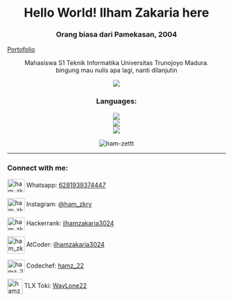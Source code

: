 <h1 align="center">Hello World! Ilham Zakaria here</h1>
<h3 align="center">Orang biasa dari Pamekasan, 2004</h3>

<a align="center" href="https://ilhamz-portofolio.vercel.app/" target="blank">Portofolio</a>
<p align="center">Mahasiswa S1 Teknik Informatika Universitas Trunojoyo Madura.<br>bingung mau nulis apa lagi, nanti dilanjutin</p>
<p align="center" ><img src="https://strumace.com/cdn/shop/files/pixel-art-background-artworkcopia.webp?width=500" height="" width=""/></p>
<h3 align="center">Languages:</h3>


<p align="center">
<img src="https://skillicons.dev/icons?i=c,cpp,py,java,js,php"/> <br>
<img src="https://skillicons.dev/icons?i=html,css,bootstrap"/> <br>
<img src="https://skillicons.dev/icons?i=linux,git"/>
</p>

<p align="center"><img align="center" src="https://github-readme-stats.vercel.app/api/top-langs?username=ham-zettt&show_icons=true&locale=en&layout=compact" alt="ham-zettt" /></p>

<hr>
<h3 align="left">Connect with me:</h3>
<p align="left">
<img align="center" src="https://raw.githubusercontent.com/rahuldkjain/github-profile-readme-generator/master/src/images/icons/Social/whatsapp.svg" alt="ham_zkry" height="30" width="40" />
Whatsapp: <a href="https://wa.me/6281939374447" target="blank">6281939374447</a>
</p>
<p align="left">
<img align="center" src="https://raw.githubusercontent.com/rahuldkjain/github-profile-readme-generator/master/src/images/icons/Social/instagram.svg" alt="ham_zkry" height="30" width="40" />
Instagram: <a href="https://instagram.com/ham_zkry" target="blank">@ham_zkry</a>
</p>
<p>
<img align="center" src="https://raw.githubusercontent.com/rahuldkjain/github-profile-readme-generator/master/src/images/icons/Social/hackerrank.svg" alt="ham_zkry" height="30" width="40" />
Hackerrank: <a href="https://www.hackerrank.com/profile/ilhamzakaria3024" target="blank">ilhamzakaria3024</a>
</p>
<p>
<img align="center" src="https://img.atcoder.jp/assets/atcoder.png" alt="ham_zkry" height="40" width="40" />
AtCoder: <a href="https://atcoder.jp/users/ilhamzakaria3024" target="blank">ilhamzakaria3024</a>
</p>
<p>
<img align="center" src="https://cdn.jsdelivr.net/npm/simple-icons@3.1.0/icons/codechef.svg" alt="hamz_22" height="30" width="40" />
Codechef: <a href="https://www.codechef.com/users/hamz_22" target="blank">hamz_22</a>
</p>
<p>
<img align="center" src="https://encrypted-tbn0.gstatic.com/images?q=tbn:ANd9GcSTHXnvHSGzOJqWhLZMeuiGI7oVa_mF-TrSGc_IyQHdLw&s" alt="hamz_22" height="35" width="35" />
TLX Toki: <a href="https://tlx.toki.id/profiles/WayLone22" target="blank">WayLone22</a>
</p>
